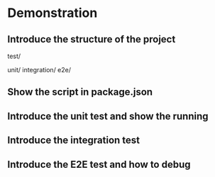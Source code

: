 # Demonstration

## Introduce the structure of the project

test/

unit/
integration/
e2e/

## Show the script in package.json

## Introduce the unit test and show the running

## Introduce the integration test

## Introduce the E2E test and how to debug

